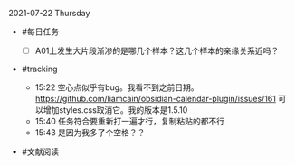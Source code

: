 2021-07-22 Thursday

- #每日任务 
  - [ ] A01上发生大片段渐渗的是哪几个样本？这几个样本的亲缘关系近吗？

- #tracking
  - 15:22 空心点似乎有bug。我看不到之前日期。 https://github.com/liamcain/obsidian-calendar-plugin/issues/161 可以增加styles.css取消它。我的版本是1.5.10
  - 15:40 任务符合要重新打一遍才行，复制粘贴的都不行
  - 15:43 是因为我多了个空格？？

- #文献阅读





